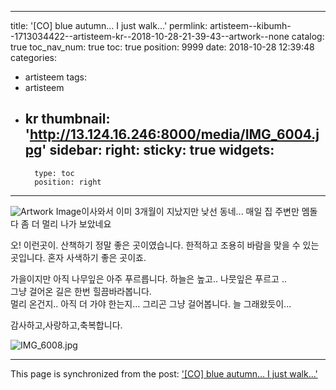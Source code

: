 
---
title: '[CO] blue autumn... I just walk...'
permlink: artisteem--kibumh--1713034422--artisteem-kr--2018-10-28-21-39-43--artwork--none
catalog: true
toc_nav_num: true
toc: true
position: 9999
date: 2018-10-28 12:39:48
categories:
- artisteem
tags:
- artisteem
- kr
thumbnail: 'http://13.124.16.246:8000/media/IMG_6004.jpg'
sidebar:
    right:
        sticky: true
widgets:
    -
        type: toc
        position: right
---


![Artwork Image](http://13.124.16.246:8000/media/IMG_6004.jpg)이사와서 이미 3개월이 지났지만 낮선 동네...
매일 집 주변만 멤돌다 좀 더 멀리 나가 보았네요

오! 이런곳이.  산책하기 정말 좋은 곳이였습니다.
한적하고 조용히 바람을 맞을 수 있는 곳입니다.
혼자 사색하기 좋은 곳이죠.

가을이지만 아직 나무잎은 아주 푸르릅니다.
하늘은 높고.. 나뭇잎은 푸르고 ..  
그냥 걸어온 길은 한번 힐끔바라봅니다.  
멀리 온건지.. 아직 더 가야 한는지...
그리곤 그냥 걸어봅니다.  늘 그래왔듯이...

감사하고,사랑하고,축복합니다.

![IMG_6008.jpg](https://cdn.steemitimages.com/DQmbrxw4yFRUSiYhRjni44rgBXoEmv5Q7tnhJLiMZHkfYvi/IMG_6008.jpg)

- - -

This page is synchronized from the post: ['[CO] blue autumn... I just walk...'](https://steemit.com/@kibumh/artisteem--kibumh--1713034422--artisteem-kr--2018-10-28-21-39-43--artwork--none)
